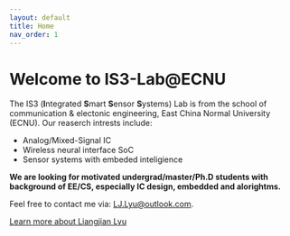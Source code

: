```yaml
---
layout: default
title: Home
nav_order: 1
---
```


# Welcome to IS3-Lab@ECNU

The IS3 (**I**ntegrated **S**mart **S**ensor **S**ystems) Lab is from the school of communication & electonic engineering, East China Normal University (ECNU). Our reaserch intrests include:

* Analog/Mixed-Signal IC
* Wireless neural interface SoC
* Sensor systems with embeded inteligience

**We are looking for motivated undergrad/master/Ph.D students with background of EE/CS, especially IC design, embedded and alorightms.**

Feel free to contact me via: <LJ.Lyu@outlook.com>.

[Learn more about Liangjian Lyu](ljlyu)
